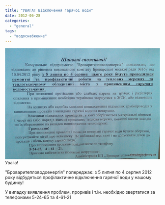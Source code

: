 ```yaml
---
title: "УВАГА! Відключення гарячої води"
date: 2012-06-28
categories: 
  - "general"
tags: 
  - "водоснабжение"
---
```


[![](/wp-content/uploads/2012/06/IMAG1104.jpg "Оголошення")](/wp-content/uploads/2012/06/IMAG1104.jpg)Увага!

"Броваритепловодоенергія" попереджає: з 5 липня по 4 серпня 2012 року відбудеться профілактичне відключення гарячої води у нашому будинку!

У випадку виявлення проблем, проривів і т.ін. необхідно звертатися за телефонами 5-24-65 та 4-61-21
